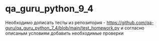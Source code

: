 # qa_guru_python_9_4
Необходимо дописать тесты из репозитория - https://github.com/qa-guru/qa_guru_python_7_4/blob/main/test_homework.py
и согласно описаным условиям добавить необходимые проверки
